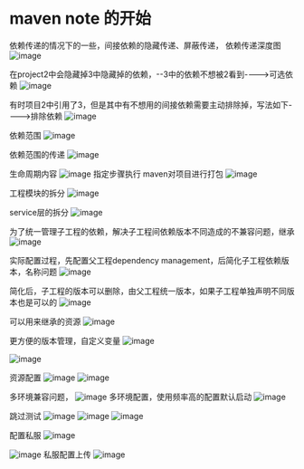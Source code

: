 # maven note 的开始
依赖传递的情况下的一些，间接依赖的隐藏传递、屏蔽传递，
依赖传递深度图
![image](https://github.com/Kitoali/JavaNote/assets/54657765/78985538-9ac3-492c-a058-8e368b038bad)

在project2中会隐藏掉3中隐藏掉的依赖，--3中的依赖不想被2看到---->可选依赖
![image](https://github.com/Kitoali/JavaNote/assets/54657765/541a742f-a82e-4f74-9d46-399a8b7ee497)

有时项目2中引用了3，但是其中有不想用的间接依赖需要主动排除掉，写法如下---->排除依赖
![image](https://github.com/Kitoali/JavaNote/assets/54657765/dee6e41b-b705-4097-a89f-81676cd8e213)

依赖范围
![image](https://github.com/Kitoali/JavaNote/assets/54657765/42d22d0b-b026-4f6a-8e1d-92d11b0be523)

依赖范围的传递
![image](https://github.com/Kitoali/JavaNote/assets/54657765/28a4f62d-7277-4be5-b31d-85dfd68075b2)

生命周期内容
![image](https://github.com/Kitoali/JavaNote/assets/54657765/030f1e11-48e3-4594-aca0-28b56992505b)
指定步骤执行
maven对项目进行打包
![image](https://github.com/Kitoali/JavaNote/assets/54657765/6a461b0b-d0a9-4b27-9d9f-3a122be98cff)

工程模块的拆分
![image](https://github.com/Kitoali/JavaNote/assets/54657765/a96cc14e-864a-42d8-bc90-fbbc0d48d4f1)


service层的拆分
![image](https://github.com/Kitoali/JavaNote/assets/54657765/7092c242-bbc8-4420-9d4b-cbce38c932b7)

为了统一管理子工程的依赖，解决子工程间依赖版本不同造成的不兼容问题，继承
![image](https://github.com/Kitoali/JavaNote/assets/54657765/2fefc85a-c859-4d4c-b13d-922d868dec6e)

实际配置过程，先配置父工程dependency management，后简化子工程依赖版本，名称问题
![image](https://github.com/Kitoali/JavaNote/assets/54657765/c1f88d6b-41f2-402f-bbfc-691518f32ffe)

简化后，子工程的版本可以删除，由父工程统一版本，如果子工程单独声明不同版本也是可以的
![image](https://github.com/Kitoali/JavaNote/assets/54657765/0a70940f-1ec1-4841-9b34-d0ec5c828893)

可以用来继承的资源
![image](https://github.com/Kitoali/JavaNote/assets/54657765/7c366bf6-6480-483a-bbb8-fd4794136f51)

更方便的版本管理，自定义变量
![image](https://github.com/Kitoali/JavaNote/assets/54657765/5ff79be6-7447-4421-bdaa-66fd2087516f)

![image](https://github.com/Kitoali/JavaNote/assets/54657765/0ceab82f-7c4c-4c92-9364-d1e907d9f86b)


资源配置
![image](https://github.com/Kitoali/JavaNote/assets/54657765/a521b985-6507-4b58-bdb7-3580af14cbd7)
![image](https://github.com/Kitoali/JavaNote/assets/54657765/fcaa9136-ef18-4181-9af4-afc1dcd28a31) 

多环境兼容问题，
![image](https://github.com/Kitoali/JavaNote/assets/54657765/18e5435d-070a-40e9-a2ff-7d50da8bc613)
多环境配置，使用频率高的配置默认启动
![image](https://github.com/Kitoali/JavaNote/assets/54657765/03f12db5-2c55-4820-84d9-fd80a032c94f)


跳过测试
![image](https://github.com/Kitoali/JavaNote/assets/54657765/292660db-6a9c-4914-9a21-b5955c70c3b0)
![image](https://github.com/Kitoali/JavaNote/assets/54657765/3630996a-e6b6-4d02-a77f-7aff26b630cc)
![image](https://github.com/Kitoali/JavaNote/assets/54657765/f336b621-de72-45b9-bbb8-e6a04f51ccc8)


配置私服
![image](https://github.com/Kitoali/JavaNote/assets/54657765/6adcb1b4-b41e-4d65-b544-57a204f0ef8b)

![image](https://github.com/Kitoali/JavaNote/assets/54657765/2ac018f5-ad41-46f7-bead-714a6820eb02)
私服配置上传
![image](https://github.com/Kitoali/JavaNote/assets/54657765/019a0ec3-1a64-4173-a593-858a2d7b5fff)

 
 




